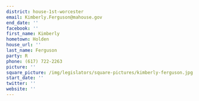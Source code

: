 ```yaml
---
district: house-1st-worcester
email: Kimberly.Ferguson@mahouse.gov
end_date: ''
facebook: ''
first_name: Kimberly
hometown: Holden
house_url: ''
last_name: Ferguson
party: R
phone: (617) 722-2263
picture: ''
square_picture: /img/legislators/square-pictures/kimberly-ferguson.jpg
start_date: ''
twitter: ''
website: ''
---
```

